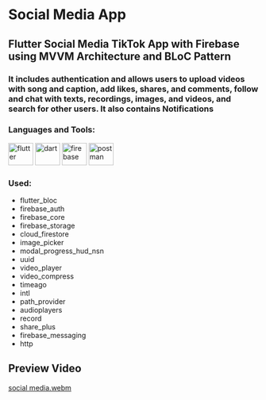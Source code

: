 # Social Media App

 <h2>
  Flutter Social Media TikTok App with Firebase using MVVM Architecture and BLoC Pattern
 </h2>
 <h3>
  It includes authentication and allows users to upload videos with song and caption, add likes, shares, and comments, follow and chat with texts, recordings, images, and videos, and search for other users.
  It also contains Notifications
 </h3>

<h3 align="left">Languages and Tools:</h3>
<p align="left"> 
        <img src="https://www.vectorlogo.zone/logos/flutterio/flutterio-icon.svg" alt="flutter" width="50" height="45"/> 
        <img src="https://www.vectorlogo.zone/logos/dartlang/dartlang-icon.svg" alt="dart" width="50" height="45"/>
        <img src="https://www.vectorlogo.zone/logos/firebase/firebase-icon.svg" alt="firebase" width="50" height="45"/>
        <img src="https://www.vectorlogo.zone/logos/getpostman/getpostman-icon.svg" alt="postman" width="50" height="45"/>
</p>

### Used:
*  flutter_bloc
*  firebase_auth
*  firebase_core
*  firebase_storage
*  cloud_firestore
*  image_picker
*  modal_progress_hud_nsn
*  uuid
*  video_player
*  video_compress
*  timeago
*  intl
*  path_provider
*  audioplayers
*  record
*  share_plus
*  firebase_messaging
*  http

## Preview Video

[social media.webm](https://github.com/Fady-Esam/Social-Media-TikTok/assets/146977882/3ef6cf35-cf0e-4fbd-92f2-750049a99222)


